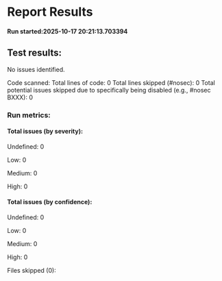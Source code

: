 # Report Results

#### Run started:2025-10-17 20:21:13.703394

## Test results:

No issues identified.

Code scanned:
Total lines of code: 0
Total lines skipped (#nosec): 0
Total potential issues skipped due to specifically being disabled (e.g., #nosec BXXX): 0

### Run metrics:

#### Total issues (by severity):

Undefined: 0

Low: 0

Medium: 0

High: 0

#### Total issues (by confidence):

Undefined: 0

Low: 0

Medium: 0

High: 0

Files skipped (0):
